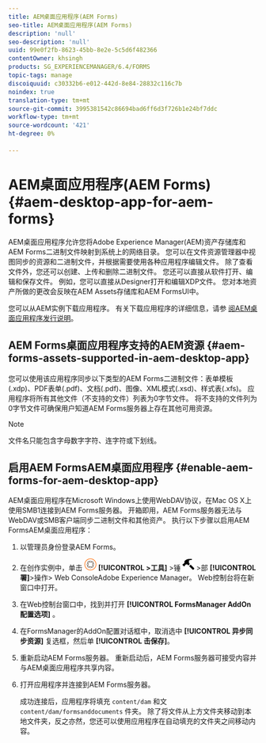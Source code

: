 ```yaml
---
title: AEM桌面应用程序(AEM Forms)
seo-title: AEM桌面应用程序(AEM Forms)
description: 'null'
seo-description: 'null'
uuid: 99e0f2fb-8623-45bb-8e2e-5c5d6f482366
contentOwner: khsingh
products: SG_EXPERIENCEMANAGER/6.4/FORMS
topic-tags: manage
discoiquuid: c30332b6-e012-442d-8e84-28832c116c7b
noindex: true
translation-type: tm+mt
source-git-commit: 3995381542c86694bad6ff6d3f726b1e24bf7ddc
workflow-type: tm+mt
source-wordcount: '421'
ht-degree: 0%

---
```



# AEM桌面应用程序(AEM Forms) {#aem-desktop-app-for-aem-forms}

AEM桌面应用程序允许您将Adobe Experience Manager(AEM)资产存储库和AEM Forms二进制文件映射到系统上的网络目录。 您可以在文件资源管理器中视图同步的资源和二进制文件，并根据需要使用各种应用程序编辑文件。 除了查看文件外，您还可以创建、上传和删除二进制文件。 您还可以直接从软件打开、编辑和保存文件。 例如，您可以直接从Designer打开和编辑XDP文件。 您对本地资产所做的更改会反映在AEM Assets存储库和AEM FormsUI中。

您可以从AEM实例下载应用程序。 有关下载应用程序的详细信息，请参 [阅AEM桌面应用程序发行说明](https://helpx.adobe.com/experience-manager/desktop-app/release-notes.html)。

## AEM Forms桌面应用程序支持的AEM资源 {#aem-forms-assets-supported-in-aem-desktop-app}

您可以使用该应用程序同步以下类型的AEM Forms二进制文件：表单模板(.xdp)、PDF表单(.pdf)、文档(.pdf)、图像、XML模式(.xsd)、样式表(.xfs)。 应用程序将所有其他文件（不支持的文件）列表为0字节文件。 将不支持的文件列为0字节文件可确保用户知道AEM Forms服务器上存在其他可用资源。

>[!NOTE]
>
>文件名只能包含字母数字字符、连字符或下划线。

## 启用AEM FormsAEM桌面应用程序 {#enable-aem-forms-for-aem-desktop-app}

AEM桌面应用程序在Microsoft Windows上使用WebDAV协议，在Mac OS X上使用SMB1连接到AEM Forms服务器。 开箱即用，AEM Forms服务器无法与WebDAV或SMB客户端同步二进制文件和其他资产。 执行以下步骤以启用AEM FormsAEM桌面应用程序：

1. 以管理员身份登录AEM Forms。
1. 在创作实例中，单击 ![adobeexperiencemanager](assets/adobeexperiencemanager.png) **[!UICONTROL >工具]** >锤 ![头](assets/hammer.png) >部 **[!UICONTROL 署]**>操作> Web ConsoleAdobe Experience Manager。 Web控制台将在新窗口中打开。
1. 在Web控制台窗口中，找到并打开 **[!UICONTROL FormsManager AddOn配置选项]** 。
1. 在FormsManager的AddOn配置对话框中，取消选中 **[!UICONTROL 异步同步资源]** 复选框，然后单 **[!UICONTROL 击保存]**。
1. 重新启动AEM Forms服务器。 重新启动后，AEM Forms服务器可接受内容并与AEM桌面应用程序共享内容。
1. 打开应用程序并连接到AEM Forms服务器。

   成功连接后，应用程序将填充 `content/dam` 和文 `content/dam/formsanddocuments` 件夹。 除了将文件从上方文件夹移动到本地文件夹，反之亦然，您还可以使用应用程序在自动填充的文件夹之间移动内容。

